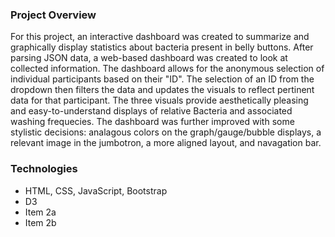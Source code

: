 ### Project Overview
For this project, an interactive dashboard was created to summarize and graphically display statistics about bacteria present in belly buttons. After parsing JSON data, a web-based dashboard was created to look at collected information. The dashboard allows for the anonymous selection of individual participants based on their "ID". The selection of an ID from the dropdown then filters the data and updates the visuals to reflect pertinent data for that participant. The three visuals provide aesthetically pleasing and easy-to-understand displays of relative Bacteria and associated washing frequecies.
The dashboard was further improved with some stylistic decisions: analagous colors on the graph/gauge/bubble displays, a relevant image in the jumbotron, a more aligned layout, and navagation bar.

### Technologies
* HTML, CSS, JavaScript, Bootstrap
* D3
* Item 2a
* Item 2b
